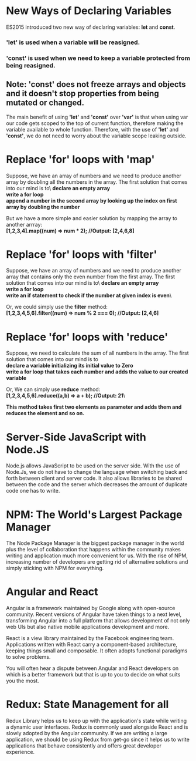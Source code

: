 # New Ways of Declaring Variables

ES2015 introduced two new way of declaring variables: **let** and **const**.

### **'let'** is used when a variable will be reasigned.
### **'const'** is used when we need to keep a variable protected from being reasigned.

## Note: **'const'** does not freeze arrays and objects and it doesn't stop properties from being mutated or changed.

The main benefit of using **'let'** and **'const'** over **'var'** is that when using var our code gets scoped to the top of current function, therefore making the variable available to whole function. Therefore, with the use of **'let'** and **'const'**, we do not need to worry about the variable scope leaking outside.

# Replace **'for'** loops with **'map'**

Suppose, we have an array of numbers and we need to produce another array by doubling all the numbers in the array.
The first solution that comes into our mind is to\ 
**declare an empty array**\
**write a for loop**\
**append a number in the second array by looking up the index on first array by doubling the number**

But we have a more simple and easier solution by mapping the array to another arrray:\
**[1,2,3,4].map((num) => num * 2); //Output: [2,4,6,8]**

# Replace **'for'** loops with **'filter'**

Suppose, we have an array of numbers and we need to produce another array that contains only the even number from the first array.
The first solution that comes into our mind is to\ 
**declare an empty array**\
**write a for loop**\
**write an if statement to check if the number at given index is even**\

Or, we could simply use the **filter** method:\
**[1,2,3,4,5,6].filter((num) => num % 2 === 0); //Output: [2,4,6]**


# Replace **'for'** loops with **'reduce'**
Suppose, we need to calculate the sum of all numbers in the array.
The first solution that comes into our mind is to\
**declare a variable initializing its initial value to Zero**\
**write a for loop that takes each number and adds the value to our created variable**

Or, We can simply use **reduce** method:\
**[1,2,3,4,5,6].reduce((a,b) => a + b); //Output: 21**\

**This method takes first two elements as parameter and adds them and reduces the element and so on.**

# Server-Side JavaScript with Node.JS 
Node.js allows JavaScript to be used on the server side. With the use of Node.Js, we do not have to change the language when switching back and forth between client and server code. It also allows libraries to be shared between the code and the server which decreases the amount of duplicate code one has to write.

# NPM: The World's Largest Package Manager
The Node Package Manager is the biggest package manager in the world plus the level of collaboration that happens within the community makes writing and application much more convenient for us. With the rise of NPM, increasing number of developers are getting rid of alternative solutions and simply sticking with NPM for everything.

# Angular and React
Angular is a framework maintained by Google along with open-source community. Recent versions of Angular have taken things to a next level, transforming Angular into a full platform that allows development of not only web UIs but also native mobile applications development and more.

React is a view library maintained by the Facebook engineering team. Applications written with React carry a component-based architecture, keeping things small and composable. It often adopts functional paradigms to solve problems.

You will often hear a dispute between Angular and React developers on which is a better framework but that is up to you to decide on what suits you the most.

# Redux: State Management for all
Redux Library helps us to keep up with the application's state while writing a dynamic user interfaces. Redux is commonly used alongside React and is slowly adopted by the Angular community. If we are writing a large application, we should be using Redux from get-go since it helps us to write applications that behave consistently and offers great developer experience.
